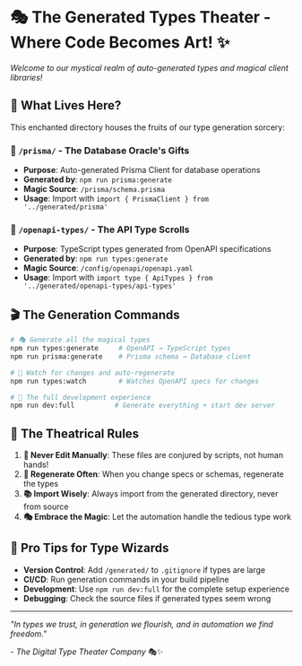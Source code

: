 # 🎭 The Generated Types Theater - Where Code Becomes Art! ✨

*Welcome to our mystical realm of auto-generated types and magical client libraries!*

## 🎪 What Lives Here?

This enchanted directory houses the fruits of our type generation sorcery:

### 📁 `/prisma/` - The Database Oracle's Gifts
- **Purpose**: Auto-generated Prisma Client for database operations
- **Generated by**: `npm run prisma:generate`
- **Magic Source**: `/prisma/schema.prisma`
- **Usage**: Import with `import { PrismaClient } from '../generated/prisma'`

### 📁 `/openapi-types/` - The API Type Scrolls
- **Purpose**: TypeScript types generated from OpenAPI specifications
- **Generated by**: `npm run types:generate`
- **Magic Source**: `/config/openapi/openapi.yaml`
- **Usage**: Import with `import type { ApiTypes } from '../generated/openapi-types/api-types'`

## 🎬 The Generation Commands

```bash
# 🎭 Generate all the magical types
npm run types:generate     # OpenAPI → TypeScript types
npm run prisma:generate    # Prisma schema → Database client

# 🎪 Watch for changes and auto-regenerate
npm run types:watch        # Watches OpenAPI specs for changes

# 🚀 The full development experience
npm run dev:full          # Generate everything + start dev server
```

## 🎨 The Theatrical Rules

1. **🚫 Never Edit Manually**: These files are conjured by scripts, not human hands!
2. **🔄 Regenerate Often**: When you change specs or schemas, regenerate the types
3. **📚 Import Wisely**: Always import from the generated directory, never from source
4. **🎭 Embrace the Magic**: Let the automation handle the tedious type work

## 🌟 Pro Tips for Type Wizards

- **Version Control**: Add `/generated/` to `.gitignore` if types are large
- **CI/CD**: Run generation commands in your build pipeline
- **Development**: Use `npm run dev:full` for the complete setup experience
- **Debugging**: Check the source files if generated types seem wrong

---

*"In types we trust, in generation we flourish, and in automation we find freedom."*

*- The Digital Type Theater Company* 🎭✨